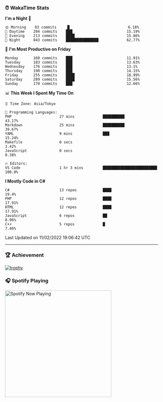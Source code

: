 ### ⏰ WakaTime Stats


<!--START_SECTION:waka-->
**I'm a Night 🦉** 

```text
🌞 Morning    83 commits     █                           6.18% 
🌆 Daytime    204 commits    ███                         15.19% 
🌃 Evening    213 commits    ████                        15.86% 
🌙 Night      843 commits    ███████████████             62.77%

```
📅 **I'm Most Productive on Friday** 

```text
Monday       160 commits    ███                         11.91% 
Tuesday      183 commits    ███                         13.63% 
Wednesday    176 commits    ███                         13.1% 
Thursday     190 commits    ███                         14.15% 
Friday       255 commits    ████                        18.99% 
Saturday     209 commits    ████                        15.56% 
Sunday       170 commits    ███                         12.66%

```


📊 **This Week I Spent My Time On** 

```text
⌚︎ Time Zone: Asia/Tokyo

💬 Programming Languages: 
PHP                      27 mins             ██████████                  43.17% 
Markdown                 25 mins             ██████████                  39.67% 
YAML                     9 mins              ███                         15.24% 
Makefile                 0 secs                                          1.42% 
JavaScript               0 secs                                          0.38%

🔥 Editors: 
VS Code                  1 hr 3 mins         █████████████████████████   100.0%

```

**I Mostly Code in C#** 

```text
C#                       13 repos            ████                        19.4% 
PHP                      12 repos            ████                        17.91% 
HTML                     12 repos            ████                        17.91% 
JavaScript               6 repos             ██                          8.96% 
C++                      5 repos             █                           7.46%

```



 Last Updated on 11/02/2022 19:06:42 UTC
<!--END_SECTION:waka-->

---

### 🏆 Achievement

[![trophy](https://github-profile-trophy.vercel.app/?username=Slime-hatena&theme=flat&no-bg=true&no-frame=true&column=8)](https://github.com/ryo-ma/github-profile-trophy)

### 🎧 Spotify Playing

[<img src="https://spotify-now-playing-slime-hatena.vercel.app/api/spotify-playing" alt="Spotify Now Playing" width="350" />](https://open.spotify.com/user/slime_hatena)

<!--
**Slime-hatena/Slime-hatena** is a ✨ _special_ ✨ repository because its `README.md` (this file) appears on your GitHub profile.

Here are some ideas to get you started:

- 🔭 I’m currently working on ...
- 🌱 I’m currently learning ...
- 👯 I’m looking to collaborate on ...
- 🤔 I’m looking for help with ...
- 💬 Ask me about ...
- 📫 How to reach me: ...
- 😄 Pronouns: ...
- ⚡ Fun fact: ...
-->
